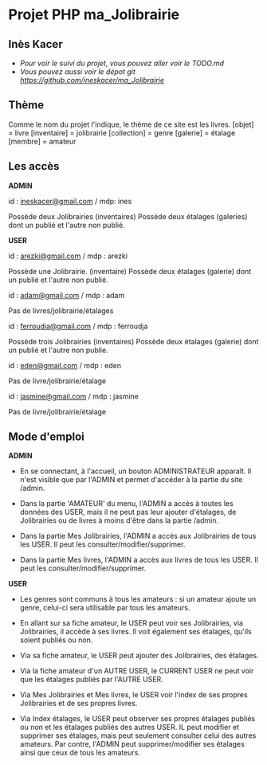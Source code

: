 # Projet PHP **ma_Jolibrairie**

## Inès Kacer

- *Pour voir le suivi du projet, vous pouvez aller voir le TODO.md*
- *Vous pouvez aussi voir le dépot git https://github.com/ineskacer/ma_Jolibrairie* 

## Thème

Comme le nom du projet l'indique, le thème de ce site est les livres. 
[objet] = livre
[inventaire] = jolibrairie
[collection] = genre
[galerie] = étalage
[membre] = amateur

## Les accès

**ADMIN** 

id : ineskacer@gmail.com / mdp: ines

Possède deux Jolibrairies (inventaires)
Possède deux étalages (galeries) dont un publié et l'autre non publié.

**USER**

id : arezki@gmail.com / mdp : arezki

Possède une Jolibrairie. (inventaire)
Possède deux étalages (galerie) dont un publié et l'autre non publié.

id : adam@gmail.com / mdp : adam

Pas de livres/jolibrairie/étalages

id : ferroudja@gmail.com / mdp : ferroudja

Possède trois Jolibrairies (inventaires)
Possède deux étalages (galerie) dont un publié et l'autre non publie.

id : eden@gmail.com / mdp : eden

Pas de livre/jolibrairie/étalage

id : jasmine@gmail.com / mdp : jasmine

Pas de livre/jolibrairie/étalage

## Mode d'emploi 

**ADMIN**

- En se connectant, à l'accueil, un bouton ADMINISTRATEUR apparaît. Il n'est visible que par l'ADMIN et permet d'accéder à la partie du site /admin. 

- Dans la partie 'AMATEUR' du menu, l'ADMIN a accès à toutes les données des USER, mais il ne peut pas leur ajouter d'étalages, de Jolibrairies ou de livres à moins d'être dans la partie /admin.

- Dans la partie Mes Jolibrairies, l'ADMIN a accès aux Jolibrairies de tous les USER.  Il peut les consulter/modifier/supprimer.

- Dans la partie Mes livres, l'ADMIN a accès aux livres de tous les USER. Il peut les consulter/modifier/supprimer.

**USER**

- Les genres sont communs à tous les amateurs : si un amateur ajoute un genre, celui-ci sera utilisable par tous les amateurs.

- En allant sur sa fiche amateur, le USER peut voir ses Jolibrairies, via Jolibrairies, il accède à ses livres. Il voit également ses étalages, qu'ils soient publiés ou non. 

- Via sa fiche amateur, le USER peut ajouter des Jolibrairies, des étalages. 

- Via la fiche amateur d'un AUTRE USER, le CURRENT USER ne peut voir que les étalages publiés par l'AUTRE USER.

- Via Mes Jolibrairies et Mes livres, le USER voir l'index de ses propres Jolibrairies et de ses propres livres. 

- Via Index étalages, le USER peut observer ses propres étalages publiés ou non et les étalages publiés des autres USER. IL peut modifier et supprimer ses étalages, mais peut seulement consulter celui des autres amateurs. Par contre, l'ADMIN peut supprimer/modifier ses étalages ainsi que ceux de tous les amateurs. 


